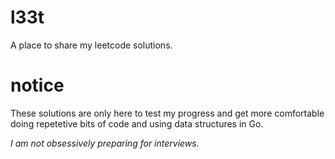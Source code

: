 # l33t
A place to share my leetcode solutions.

# notice
These solutions are only here to test my progress and get more comfortable doing repetetive bits of code and using data structures in Go. 

_I am not obsessively preparing for interviews._
